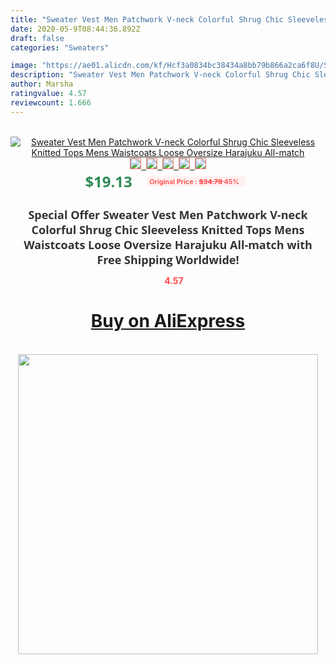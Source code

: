 ```yaml
---
title: "Sweater Vest Men Patchwork V-neck Colorful Shrug Chic Sleeveless Knitted Tops Mens Waistcoats Loose Oversize Harajuku All-match"
date: 2020-05-9T08:44:36.892Z
draft: false
categories: "Sweaters"

image: "https://ae01.alicdn.com/kf/Hcf3a0834bc38434a8bb79b866a2ca6f8U/Sweater-Vest-Men-Patchwork-V-neck-Colorful-Shrug-Chic-Sleeveless-Knitted-Tops-Mens-Waistcoats-Loose-Oversize.jpg"
description: "Sweater Vest Men Patchwork V-neck Colorful Shrug Chic Sleeveless Knitted Tops Mens Waistcoats Loose Oversize Harajuku All-match"
author: Marsha
ratingvalue: 4.57
reviewcount: 1.666
---
```

<br>
<div style="text-align: center;">
<a href="https://s.click.aliexpress.com/e/_AMQZkt" target="_blank" rel="nofollow noopener noreferrer"><img alt="Sweater Vest Men Patchwork V-neck Colorful Shrug Chic Sleeveless Knitted Tops Mens Waistcoats Loose Oversize Harajuku All-match" class="magnifier-image" src="https://ae01.alicdn.com/kf/Hcf3a0834bc38434a8bb79b866a2ca6f8U/Sweater-Vest-Men-Patchwork-V-neck-Colorful-Shrug-Chic-Sleeveless-Knitted-Tops-Mens-Waistcoats-Loose-Oversize.jpg_640x640.jpg">
<br>
<img style="border:1px solid salmon" src="https://ae01.alicdn.com/kf/Hcf3a0834bc38434a8bb79b866a2ca6f8U/Sweater-Vest-Men-Patchwork-V-neck-Colorful-Shrug-Chic-Sleeveless-Knitted-Tops-Mens-Waistcoats-Loose-Oversize.jpg_120x120.jpg">&nbsp;&nbsp;<img style="border:1px solid salmon" src="https://ae01.alicdn.com/kf/Hc0bd951763ad4fda90834febd58a95e17/Sweater-Vest-Men-Patchwork-V-neck-Colorful-Shrug-Chic-Sleeveless-Knitted-Tops-Mens-Waistcoats-Loose-Oversize.jpg_120x120.jpg">&nbsp;&nbsp;<img style="border:1px solid salmon" src="https://ae01.alicdn.com/kf/Hb35682b0b7a94316844ed20716e2236aQ/Sweater-Vest-Men-Patchwork-V-neck-Colorful-Shrug-Chic-Sleeveless-Knitted-Tops-Mens-Waistcoats-Loose-Oversize.jpg_120x120.jpg">&nbsp;&nbsp;<img style="border:1px solid salmon" src="https://ae01.alicdn.com/kf/Hcdd0ca32bd0f4d8fb76f1245ec3bc8a1N/Sweater-Vest-Men-Patchwork-V-neck-Colorful-Shrug-Chic-Sleeveless-Knitted-Tops-Mens-Waistcoats-Loose-Oversize.jpg_120x120.jpg">&nbsp;&nbsp;<img style="border:1px solid salmon" src="https://ae01.alicdn.com/kf/H87695441d9394adf8a6338a91ef2aa62O/Sweater-Vest-Men-Patchwork-V-neck-Colorful-Shrug-Chic-Sleeveless-Knitted-Tops-Mens-Waistcoats-Loose-Oversize.jpg_120x120.jpg"></a></div><br0>
<div style="text-align: center;"><span style="background-color: white; border: 0px; box-sizing: border-box; color: seagreen; display: inline-block; font-family: &quot;open sans&quot; , &quot;arial&quot; , &quot;helvetica&quot; , sans-serif , &quot;heiti&quot;; font-size: 24px; font-stretch: inherit; font-weight: 700; line-height: inherit; margin: 0px 10px 0px 0px; padding: 0px; vertical-align: middle;">$19.13 </span>
<span style="background: rgb(255 , 241 , 241); border-radius: 3px; border: 0px; box-sizing: border-box; color: #ff4747; display: inline-block; font-family: inherit; font-size: 12px; font-stretch: inherit; font-style: inherit; font-variant: inherit; font-weight: 600; line-height: inherit; margin: 0px; padding: 2px 5px; transform: scale(0.9); vertical-align: middle;">Original Price : <b style="text-decoration: line-through;">$34.78 </b> 45%&nbsp;&nbsp;</span></div>
<h1 style="color: #333333; display: inline-block; font-family: &quot;open sans&quot; , &quot;arial&quot; , &quot;helvetica&quot; , sans-serif , &quot;heiti&quot;; font-size: 18px; font-stretch: inherit; font-weight: 700; text-align: center;">Special Offer Sweater Vest Men Patchwork V-neck Colorful Shrug Chic Sleeveless Knitted Tops Mens Waistcoats Loose Oversize Harajuku All-match with Free Shipping Worldwide!</h1>
<div style="color: #ff4747; text-align: center;">
<img src="https://4.bp.blogspot.com/-M0ZcTcb-5uY/XleCXlxnR4I/AAAAAAAAAEc/OrjgMkXV1oMQFaCRZj5HQwOCBcu3w1FegCPcBGAYYCw/s1600/star.png" style="height: 15px;">&nbsp;<b>4.57</b></div>
<div class="button_cont" align="center"><a class="buynow_a" href="https://s.click.aliexpress.com/e/_AMQZkt" target="_blank" rel="nofollow noopener noreferrer"><H1>Buy on AliExpress</H1></a></div><br>
<div class="separator" style="clear: both; text-align: center;">
<img src="https://lh3.googleusercontent.com/-pTy5HemUv9M/XlePHvY0dAI/AAAAAAAAAE4/0nX5iRUoIWY8eMW9Dpxeirr157OZliDIgCLcBGAsYHQ/s1600/badge.gif" width="480">
</div>
